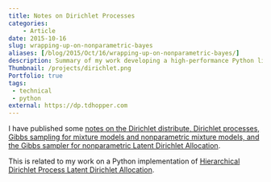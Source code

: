 ```yaml
---
title: Notes on Dirichlet Processes
categories:
    - Article
date: 2015-10-16
slug: wrapping-up-on-nonparametric-bayes
aliases: [/blog/2015/Oct/16/wrapping-up-on-nonparametric-bayes/]
description: Summary of my work developing a high-performance Python library for inference of nonparametric Latent Dirichlet Allocation.
Thumbnail: /projects/dirichlet.png
Portfolio: true
tags:
 - technical
 - python
external: https://dp.tdhopper.com
---
```


I have published some [notes on the Dirichlet distribute, Dirichlet processes, Gibbs sampling for mixture models and nonparametric mixture models, and the Gibbs sampler for nonparametric Latent Dirichlet Allocation](https://dp.tdhopper.com).

This is related to my work on a Python implementation of [Hierarchical Dirichlet Process Latent Dirichlet Allocation](https://github.com/datamicroscopes/lda).
